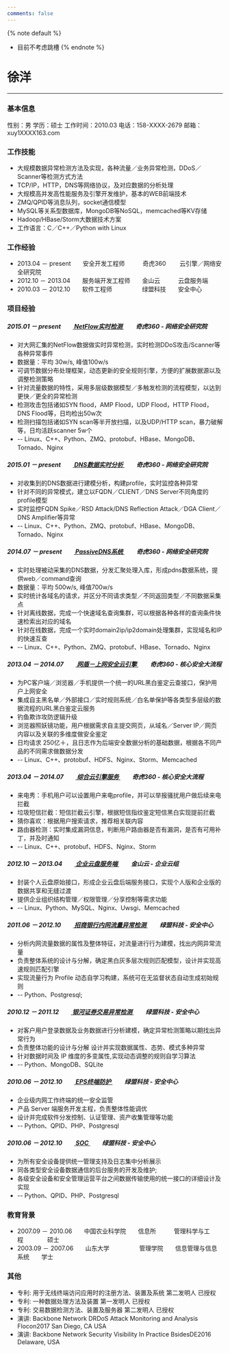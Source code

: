 ```yaml
---
comments: false
---
```


{% note default %}
 - 目前不考虑跳槽
{% endnote %}


# 徐洋

---

### 基本信息

性别：男
学历：硕士
工作时间：2010.03
电话：158-<a id="phone_number" onclick="$('#phone_number').html('1059');">XXXX</a>-2679
邮箱：xuy1<a id="email_address_2" onclick="$('#email_address_2').html('202@');">XXXX</a>163.com

<!--
xuy1<a id="email_address_1" onclick="$('#email_address_1').html('202@');">XXXX</a>gmail.com
-->

### 工作技能

* 大规模数据异常检测方法及实现，各种流量／业务异常检测，DDoS／Scanner等检测方式方法
* TCP/IP，HTTP，DNS等网络协议，及对应数据的分析处理
* 大规模高并发高性能服务及引擎开发维护，基本的WEB前端技术
* ZMQ/QPID等消息队列，socket通信模型
* MySQL等关系型数据库，MongoDB等NoSQL，memcached等KV存储
* Hadoop/HBase/Storm大数据技术方案
* 工作语言：C／C++／Python with Linux

### 工作经验

* 2013.04 － present&emsp;&emsp;安全开发工程师&emsp;&emsp;&emsp;奇虎360 &emsp;&emsp;云引擎／网络安全研究院
* 2012.10 － 2013.04&emsp;&emsp;服务端开发工程师&emsp;&emsp;金山云&emsp;&emsp;&emsp;云盘服务端
* 2010.03 － 2012.10&emsp;&emsp;软件工程师&emsp;&emsp;&emsp;&emsp;&emsp;绿盟科技&emsp;&emsp;安全中心

### 项目经验

##### 2015.01 － present&emsp;&emsp;<u>  NetFlow实时检测  </u>&emsp;&emsp;奇虎360 - 网络安全研究院

* 对大网汇集的NetFlow数据做实时异常检测，实时检测DDoS攻击/Scanner等各种异常事件
* 数据量：平均 30w/s, 峰值100w/s
* 可调节数据分布处理框架，动态更新的安全规则引擎，方便的扩展数据源以及调整检测策略
* 针对流量数据的特性，采用多层级数据模型／多触发检测的流程模型，以达到更快／更全的异常检测
* 检测攻击包括诸如SYN flood，AMP Flood，UDP Flood，HTTP Flood，DNS Flood等，日均检出50w次
* 检测扫描包括诸如SYN scan等半开放扫描，以及UDP/HTTP scan，暴力破解等，日均活跃scanner 5w个
* -- Linux、C++、Python、ZMQ、protobuf、HBase、MongoDB、Tornado、Nginx

##### 2015.01 － present&emsp;&emsp;<u>  DNS数据实时分析  </u>&emsp;&emsp;奇虎360 - 网络安全研究院

* 对收集到的DNS数据进行建模分析，构建profile，实时监控各种异常
* 针对不同的异常模式，建立以FQDN／CLIENT／DNS Server不同角度的profile模型
* 实时监控FQDN Spike／RSD Attack/DNS Reflection Attack／DGA Client／DNS Amplifier等异常
* -- Linux、C++、Python、ZMQ、protobuf、HBase、MongoDB、Tornado、Nginx

##### 2014.07 － present&emsp;&emsp;<u>  PassiveDNS系统  </u>&emsp;&emsp;奇虎360 - 网络安全研究院

* 实时处理被动采集的DNS数据，分发汇聚处理入库，形成pdns数据系统，提供web／command查询
* 数据量：平均 500w/s, 峰值700w/s
* 实时统计各域名的请求，并区分不同请求类型／不同返回类型／不同数据采集点
* 针对离线数据，完成一个快速域名查询集群，可以根据各种各样的查询条件快速检索出对应的域名
* 针对在线数据，完成一个实时domain2ip/ip2domain处理集群，实现域名和IP的快速互查
* -- Linux、C++、Python、ZMQ、protobuf、HBase、Tornado、Nginx

##### 2013.04 － 2014.07&emsp;&emsp;<u> 网盾－上网安全云引擎      </u>&emsp;&emsp;奇虎360 - 核心安全大流程

* 为PC客户端／浏览器／手机提供一个统一的URL黑白鉴定云查接口，保护用户上网安全
* 集成自主黑名单／外部接口／实时规则系统／白名单保护等各类型多层级的数据流程的URL黑白鉴定云服务
* 钓鱼欺诈攻防逻辑升级
* 浏览器照妖镜功能，用户根据需求自主提交网页，从域名／Server IP／网页内容以及关联的多维度做安全鉴定
* 日均请求 250亿＋，且日志作为后端安全数据分析的基础数据，根据各不同产品的不同需求做数据分发
* -- Linux、C++、protobuf、HDFS、Nginx、Storm、Memcached

##### 2013.04 － 2014.07&emsp;&emsp;<u> 综合云引擎服务            </u>&emsp;&emsp;奇虎360 - 核心安全大流程

* 来电秀：手机用户可以设置用户来电profile，并可以举报骚扰用户做后续来电拦截
* 垃圾短信拦截：短信拦截云引擎，根据短信指纹鉴定短信黑白实现提前拦截
* 猜你喜欢：根据用户搜索请求，推荐相关联内容
* 路由器检测：实时集成漏洞信息，判断用户路由器是否有漏洞，是否有可用补丁，并及时通知
* -- Linux、C++、protobuf、HDFS、Nginx、Storm

##### 2012.10 － 2013.04&emsp;&emsp;<u> 企业云盘服务端            </u>&emsp;&emsp;金山云 - 企业云组

* 封装个人云盘原始接口，形成企业云盘后端服务接口，实现个人版和企业版的数据共享和无缝过渡
* 提供企业组织结构管理／权限管理／分享控制等需求功能
* -- Linux、Python、MySQL、Nginx、Uwsgi、Memcached

##### 2011.06 － 2012.10&emsp;&emsp;<u> 招商银行内网流量异常检测  </u>&emsp;&emsp;绿盟科技 - 安全中心

* 分析内网流量数据的属性及整体特征，对流量进行行为建模，找出内网异常流量
* 负责整体系统的设计与分解，确定黑白灰多层次规则匹配模型，设计并实现高速规则匹配引擎
* 实现流量行为 Profile 动态自学习构建，系统可在无监督状态自动生成初始规则
* -- Python、Postgresql;

##### 2010.12 － 2011.12&emsp;&emsp;<u> 银河证券交易异常检测      </u>&emsp;&emsp;绿盟科技 - 安全中心

* 对客户用户登录数据及业务数据进行分析建模，确定异常检测策略以期找出异常行为
* 负责整体功能的设计与分解 设计并实现数据属性、态势、模式多种异常
* 针对数据时间及 IP 维度的多变属性,实现动态调整的规则自学习算法
* -- Python、MongoDB、SQLite

##### 2010.06 － 2012.10&emsp;&emsp;<u> EPS终端防护               </u>&emsp;&emsp;绿盟科技 - 安全中心

* 企业级内网工作终端的统一安全监管
* 产品 Server 端服务开发主程，负责整体性能调优
* 设计并完成软件分发控制、认证管理、资产收集管理等功能
* -- Python、QPID、PHP、Postgresql

##### 2010.06 － 2012.10&emsp;&emsp;<u> SOC                       </u>&emsp;&emsp;绿盟科技 - 安全中心

* 为所有安全设备提供统一管理支持及日志集中分析展示
* 同各类型安全设备数据通信的后台服务的开发及维护;
* 各级安全设备和安全管理运营平台之间数据传输使用的统一接口的详细设计及实现
* -- Python、QPID、PHP、Postgresql


### 教育背景
* 2007.09 － 2010.06&emsp;&emsp;中国农业科学院&emsp;&emsp;信息所&emsp;&emsp;&emsp;管理科学与工程&emsp;&emsp;&emsp;&emsp;硕士
* 2003.09 － 2007.06&emsp;&emsp;山东大学&emsp;&emsp;&emsp;&emsp;&emsp;管理学院&emsp;&emsp;信息管理与信息系统&emsp;&emsp;学士

### 其他

* 专利: 用于无线终端访问应用时的注册方法、装置及系统        第二发明人    已授权
* 专利: 一种数据处理方法及装置                                                  第一发明人    已授权
* 专利: 交易数据检测方法、装置及服务器                                   第二发明人    已授权
* 演讲: Backbone Network DRDoS Attack Monitoring and Analysis    Flocon2017      San Diego, CA USA
* 演讲: Backbone Network Security Visibility In Practice                     BsidesDE2016         Delaware, USA


